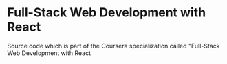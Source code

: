# Full-Stack Web Development with React

Source code which is part of the Coursera specialization called "Full-Stack Web Development with React

